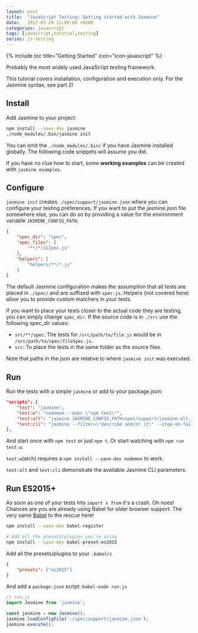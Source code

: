 ```yaml
---
layout: post
title:  "JavaScript Testing: Getting started with Jasmine"
date:   2017-05-29 12:00:00 +0200
categories: javascript
tags: [javascript,tutorial,testing]
series: js-testing
---
```


{% include toc title="Getting Started" icon="icon-javascript" %}

Probably the most widely used JavaScript testing framework.

This tutorial covers installation, configuration and execution only.
For the Jasmine syntax, see part 2!

<!--more-->

## Install

Add Jasmine to your project:

```sh
npm install --save-dev jasmine
./node_modules/.bin/jasmine init
```

You can omit the `./node_modules/.bin/` if you have Jasmine installed globally.
The following code snippets will assume you did.

If you have no clue how to start, some **working examples** can be created with `jasmine examples`.



## Configure

`jasmine init` creates `./spec/support/jasmine.json` where you can configure your testing preferences.
If you want to put the jasmine.json file somewhere else, you can do so 
by providing a value for the environment variable `JASMINE_CONFIG_PATH`.

```json
{
	"spec_dir": "spec",
	"spec_files": [
		"**/*[sS]pec.js"
	],
	"helpers": [
		"helpers/**/*.js"
	]
}
```

The default Jasmine configuration makes the assumption that 
all tests are placed in `./spec/` and are suffixed with `spec.js`.
Helpers (not covered here) allow you to provide custom matchers in your tests.

If you want to place your tests closer to the actual code they are testing, you can
simply change `spec_dir`. If the source code is in `./src` use the following spec_dir values:
- `src/**/spec`: The tests for `/src/path/to/file.js` would be in `/src/path/to/spec/fileSpec.js`.
- `src`: To place the tests in the same folder as the source files.

Note that paths in the json are relative to where `jasmine init` was executed.



## Run

Run the tests with a simple `jasmine` or add to your package.json:

```json
"scripts": {
	"test": "jasmine",
	"test:w": "nodemon --exec \"npm test\"",
	"test:alt": "jasmine JASMINE_CONFIG_PATH=spec/support/jasmine-alt.json",
	"test:cli": "jasmine --filter=\"describe and/or it\" --stop-on-failure=true --no-color --random=true -seed=7337"
},
```

And start once with `npm test` or just `npm t`. Or start watching with `npm run test:w`.

`test:w`(atch) requires a `npm install --save-dev nodemon` to work.

`test:alt` and `test:cli` demonstrate the available Jasmine CLI parameters.


## Run ES2015+

As soon as one of your tests hits `import x from` it's a crash. Oh noes!
Chances are you are already using Babel for older browser support.
The very same [Babel][babel-setup] to the rescue here!

```sh
npm install --save-dev babel-register

# Add all the presets/plugins you're using
npm install --save-dev babel-preset-es2015
```

Add all the presets/plugins to your `.babelrc`
```json
{
	"presets": ["es2015"]
}
```

And add a `package.json` script: `babel-node run.js`
```js
// run.js
import Jasmine from 'jasmine';

const jasmine = new Jasmine();
jasmine.loadConfigFile('./spec/support/jasmine.json');
jasmine.execute();
```



[babel-setup]: http://babeljs.io/docs/setup
